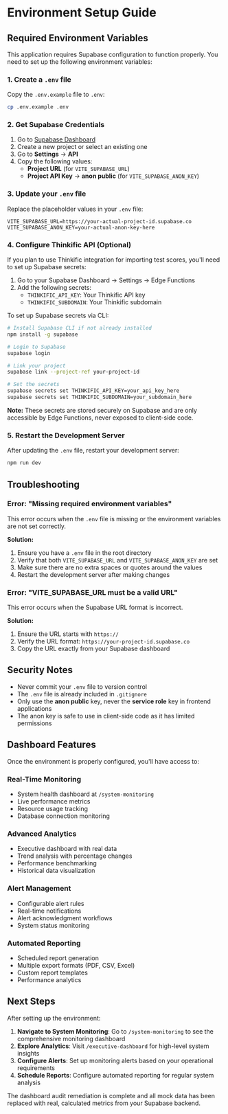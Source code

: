 # Environment Setup Guide

## Required Environment Variables

This application requires Supabase configuration to function properly. You need to set up the following environment variables:

### 1. Create a `.env` file

Copy the `.env.example` file to `.env`:

```bash
cp .env.example .env
```

### 2. Get Supabase Credentials

1. Go to [Supabase Dashboard](https://supabase.com/dashboard)
2. Create a new project or select an existing one
3. Go to **Settings** → **API**
4. Copy the following values:
   - **Project URL** (for `VITE_SUPABASE_URL`)
   - **Project API Key** → **anon public** (for `VITE_SUPABASE_ANON_KEY`)

### 3. Update your `.env` file

Replace the placeholder values in your `.env` file:

```env
VITE_SUPABASE_URL=https://your-actual-project-id.supabase.co
VITE_SUPABASE_ANON_KEY=your-actual-anon-key-here
```

### 4. Configure Thinkific API (Optional)

If you plan to use Thinkific integration for importing test scores, you'll need to set up Supabase secrets:

1. Go to your Supabase Dashboard → Settings → Edge Functions
2. Add the following secrets:
   - `THINKIFIC_API_KEY`: Your Thinkific API key
   - `THINKIFIC_SUBDOMAIN`: Your Thinkific subdomain

To set up Supabase secrets via CLI:
```bash
# Install Supabase CLI if not already installed
npm install -g supabase

# Login to Supabase
supabase login

# Link your project
supabase link --project-ref your-project-id

# Set the secrets
supabase secrets set THINKIFIC_API_KEY=your_api_key_here
supabase secrets set THINKIFIC_SUBDOMAIN=your_subdomain_here
```

**Note:** These secrets are stored securely on Supabase and are only accessible by Edge Functions, never exposed to client-side code.

### 5. Restart the Development Server

After updating the `.env` file, restart your development server:

```bash
npm run dev
```

## Troubleshooting

### Error: "Missing required environment variables"

This error occurs when the `.env` file is missing or the environment variables are not set correctly.

**Solution:**
1. Ensure you have a `.env` file in the root directory
2. Verify that both `VITE_SUPABASE_URL` and `VITE_SUPABASE_ANON_KEY` are set
3. Make sure there are no extra spaces or quotes around the values
4. Restart the development server after making changes

### Error: "VITE_SUPABASE_URL must be a valid URL"

This error occurs when the Supabase URL format is incorrect.

**Solution:**
1. Ensure the URL starts with `https://`
2. Verify the URL format: `https://your-project-id.supabase.co`
3. Copy the URL exactly from your Supabase dashboard

## Security Notes

- Never commit your `.env` file to version control
- The `.env` file is already included in `.gitignore`
- Only use the **anon public** key, never the **service role** key in frontend applications
- The anon key is safe to use in client-side code as it has limited permissions

## Dashboard Features

Once the environment is properly configured, you'll have access to:

### Real-Time Monitoring
- System health dashboard at `/system-monitoring`
- Live performance metrics
- Resource usage tracking
- Database connection monitoring

### Advanced Analytics
- Executive dashboard with real data
- Trend analysis with percentage changes
- Performance benchmarking
- Historical data visualization

### Alert Management
- Configurable alert rules
- Real-time notifications
- Alert acknowledgment workflows
- System status monitoring

### Automated Reporting
- Scheduled report generation
- Multiple export formats (PDF, CSV, Excel)
- Custom report templates
- Performance analytics

## Next Steps

After setting up the environment:

1. **Navigate to System Monitoring**: Go to `/system-monitoring` to see the comprehensive monitoring dashboard
2. **Explore Analytics**: Visit `/executive-dashboard` for high-level system insights
3. **Configure Alerts**: Set up monitoring alerts based on your operational requirements
4. **Schedule Reports**: Configure automated reporting for regular system analysis

The dashboard audit remediation is complete and all mock data has been replaced with real, calculated metrics from your Supabase backend.